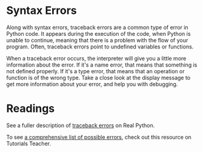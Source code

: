 # Syntax Errors

Along with syntax errors, traceback errors are a common type of error in Python code. It appears during the execution of the code, when Python is unable to continue, meaning that there is a problem with the flow of your program. Often, traceback errors point to undefined variables or functions.

When a traceback error occurs, the interpreter will give you a little more information about the error. If it's a name error, that means that something is not defined properly. If it's a type error, that means that an operation or function is of the wrong type. Take a close look at the display message to get more information about your error, and help you with debugging.

# Readings

See a fuller description of [traceback errors](https://realpython.com/python-traceback/) on Real Python. 

To see [a comprehensive list of possible errors](https://www.tutorialsteacher.com/python/error-types-in-python), check out this resource on Tutorials Teacher.